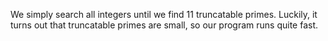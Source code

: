 We simply search all integers until we find 11 truncatable primes. Luckily, it turns out that truncatable primes are small, so our program runs quite fast.